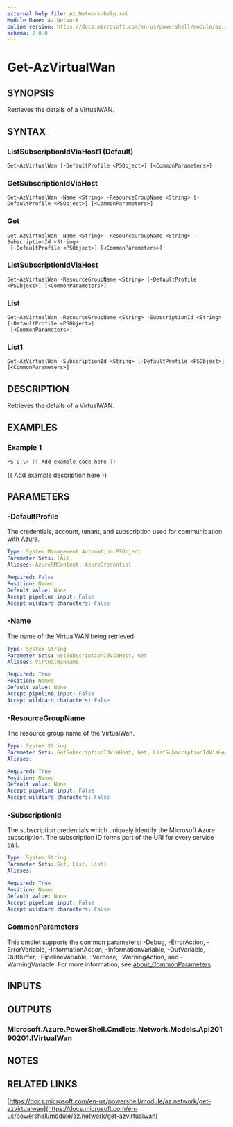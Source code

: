 ```yaml
---
external help file: Az.Network-help.xml
Module Name: Az.Network
online version: https://docs.microsoft.com/en-us/powershell/module/az.network/get-azvirtualwan
schema: 2.0.0
---
```


# Get-AzVirtualWan

## SYNOPSIS
Retrieves the details of a VirtualWAN.

## SYNTAX

### ListSubscriptionIdViaHost1 (Default)
```
Get-AzVirtualWan [-DefaultProfile <PSObject>] [<CommonParameters>]
```

### GetSubscriptionIdViaHost
```
Get-AzVirtualWan -Name <String> -ResourceGroupName <String> [-DefaultProfile <PSObject>] [<CommonParameters>]
```

### Get
```
Get-AzVirtualWan -Name <String> -ResourceGroupName <String> -SubscriptionId <String>
 [-DefaultProfile <PSObject>] [<CommonParameters>]
```

### ListSubscriptionIdViaHost
```
Get-AzVirtualWan -ResourceGroupName <String> [-DefaultProfile <PSObject>] [<CommonParameters>]
```

### List
```
Get-AzVirtualWan -ResourceGroupName <String> -SubscriptionId <String> [-DefaultProfile <PSObject>]
 [<CommonParameters>]
```

### List1
```
Get-AzVirtualWan -SubscriptionId <String> [-DefaultProfile <PSObject>] [<CommonParameters>]
```

## DESCRIPTION
Retrieves the details of a VirtualWAN.

## EXAMPLES

### Example 1
```powershell
PS C:\> {{ Add example code here }}
```

{{ Add example description here }}

## PARAMETERS

### -DefaultProfile
The credentials, account, tenant, and subscription used for communication with Azure.

```yaml
Type: System.Management.Automation.PSObject
Parameter Sets: (All)
Aliases: AzureRMContext, AzureCredential

Required: False
Position: Named
Default value: None
Accept pipeline input: False
Accept wildcard characters: False
```

### -Name
The name of the VirtualWAN being retrieved.

```yaml
Type: System.String
Parameter Sets: GetSubscriptionIdViaHost, Get
Aliases: VirtualWanName

Required: True
Position: Named
Default value: None
Accept pipeline input: False
Accept wildcard characters: False
```

### -ResourceGroupName
The resource group name of the VirtualWan.

```yaml
Type: System.String
Parameter Sets: GetSubscriptionIdViaHost, Get, ListSubscriptionIdViaHost, List
Aliases:

Required: True
Position: Named
Default value: None
Accept pipeline input: False
Accept wildcard characters: False
```

### -SubscriptionId
The subscription credentials which uniquely identify the Microsoft Azure subscription.
The subscription ID forms part of the URI for every service call.

```yaml
Type: System.String
Parameter Sets: Get, List, List1
Aliases:

Required: True
Position: Named
Default value: None
Accept pipeline input: False
Accept wildcard characters: False
```

### CommonParameters
This cmdlet supports the common parameters: -Debug, -ErrorAction, -ErrorVariable, -InformationAction, -InformationVariable, -OutVariable, -OutBuffer, -PipelineVariable, -Verbose, -WarningAction, and -WarningVariable. For more information, see [about_CommonParameters](http://go.microsoft.com/fwlink/?LinkID=113216).

## INPUTS

## OUTPUTS

### Microsoft.Azure.PowerShell.Cmdlets.Network.Models.Api20190201.IVirtualWan
## NOTES

## RELATED LINKS

[https://docs.microsoft.com/en-us/powershell/module/az.network/get-azvirtualwan](https://docs.microsoft.com/en-us/powershell/module/az.network/get-azvirtualwan)

